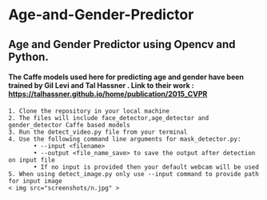 # Age-and-Gender-Predictor
## Age and Gender Predictor using Opencv and Python.
#### The Caffe models used here for predicting age and gender have been trained by Gil Levi and Tal Hassner . Link to their work : https://talhassner.github.io/home/publication/2015_CVPR
    1. Clone the repository in your local machine
    2. The files will include face_detector,age_detector and gender_detector Caffe based models
    3. Run the detect_video.py file from your terminal
    4. Use the following command line arguments for mask_detector.py:
           • --input <filename> 
           • --output <file_name_save> to save the output after detection on input file
           • If no input is provided then your default webcam will be used 
    5. When using detect_image.py only use --input command to provide path for input image     
    < img src="screenshots/n.jpg" >
    
